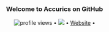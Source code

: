 <h3 align="center">
Welcome to Accurics on GitHub</h3> 
<p align="center">
  <img src="https://gpvc.arturio.dev/accurics" alt="profile views"> •  
  <a href="https://twitter.com/intent/follow?screen_name=AccuricsSec&tw_p=followbutton"><img src="https://img.shields.io/twitter/follow/AccuricsSec?label=%40AccuricsSec&style=social"></a>  •
  <a href="https://www.accurics.com">Website</a> •
  
</p>
